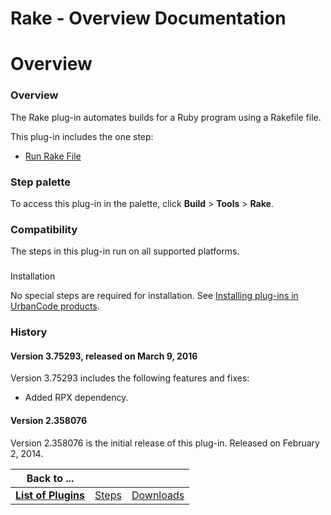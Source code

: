 
Rake - Overview Documentation
=============================

# Overview




### Overview




 


The Rake plug-in automates builds for a Ruby program using a Rakefile file.


This plug-in 
includes the one step:


* [Run Rake File](#rake)



### Step palette


To access this plug-in in the palette, click 
**Build** > **Tools** > **Rake**.


### Compatibility


The steps in this plug-in run on all supported platforms.


### 
Installation


No special steps are required for installation. See [Installing plug-ins in UrbanCode 
products](https://www.urbancode.com/resource/installing-plug-ins-in-urbancode-products/ "Installing plug-ins in 
UrbanCode products").


### History


#### Version 3.75293, released on March 9, 2016


Version 3.75293 includes the 
following features and fixes:


* Added RPX dependency.


#### Version 2.358076


Version 2.358076 is the initial 
release of this plug-in. Released on February 2, 2014.




|Back to ...|||
| :---: | :---: | :---: |
|[**List of Plugins**](../../index.md)|[Steps](./steps.md)|[Downloads](./downloads.md)|
